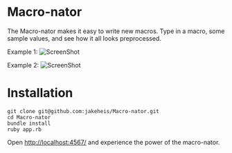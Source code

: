 Macro-nator
=========

The Macro-nator makes it easy to write new macros. Type in a macro, some sample values, and see how it all looks preprocessed.

Example 1:
![ScreenShot](https://raw.github.com/jakeheis/Macro-nator/master/simple.png)

Example 2:
![ScreenShot](https://raw.github.com/jakeheis/Macro-nator/master/complex.png)

Installation
==========
```
git clone git@github.com:jakeheis/Macro-nator.git
cd Macro-nator
bundle install
ruby app.rb
```

Open [http://localhost:4567/](http://localhost:4567/) and experience the power of the macro-nator.
